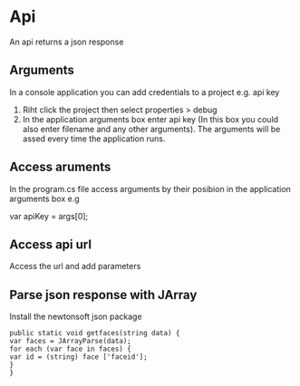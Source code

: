 Api
====
An api returns a json response

Arguments
---------
In a console application you can add credentials to a project e.g. api key

1. Riht click the project then select properties > debug
2. In the application arguments box enter api key (In this box you could also enter filename and any other arguments).  The arguments will be assed every time the application runs.

Access aruments
----------------
In the program.cs file access arguments by their posibion in the application arguments box e.g

var apiKey = args[0];

Access api url
--------------
Access the url and add parameters

Parse json response with JArray 
-----------------------------------
Install the newtonsoft json package

```
public static void getfaces(string data) {
var faces = JArrayParse(data);
for each (var face in faces) {
var id = (string) face ['faceid'];
}
}
```
